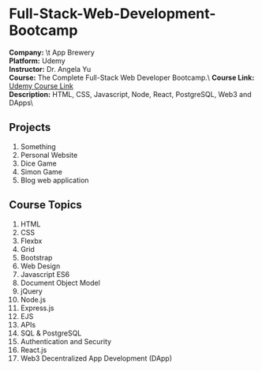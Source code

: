 # Full-Stack-Web-Development-Bootcamp

**Company:** \t App Brewery\
**Platform:** Udemy\
**Instructor:** Dr. Angela Yu\
**Course:** The Complete Full-Stack Web Developer Bootcamp.\ 
**Course Link:** [Udemy Course Link](https://www.udemy.com/share/1013gG3@MLjhvuLUgwjTTORTCd6NIl7Z9q-R28gZsQyWJs08BqHNq13O5A5zlTLAQjOlHmeQ/)\
**Description:** HTML, CSS, Javascript, Node, React, PostgreSQL, Web3 and DApps\

## Projects
1. Something
2. Personal Website
3. Dice Game
4. Simon Game
5. Blog web application


## Course Topics
1. HTML
2. CSS
3. Flexbx
4. Grid
5. Bootstrap
6. Web Design
7. Javascript ES6
8. Document Object Model
9. jQuery
10. Node.js
11. Express.js
12. EJS
13. APIs
14. SQL & PostgreSQL
15. Authentication and Security
16. React.js
17. Web3 Decentralized App Development (DApp)
